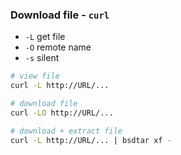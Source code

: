 ### Download file - `curl`
- `-L` get file
- `-O` remote name
- `-s` silent
```sh
# view file
curl -L http://URL/...

# download file
curl -LO http://URL/...

# download + extract file
curl -L http://URL/... | bsdtar xf -
```
